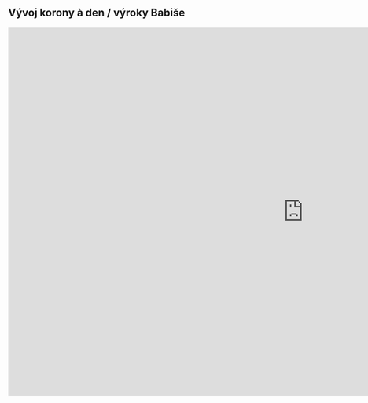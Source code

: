 ## Vývoj korony à den / výroky Babiše

<iframe src="https://cdn.knightlab.com/libs/storyline/latest/embed/index.html?dataURL=https%3A%2F%2Fdocs.google.com%2Fspreadsheets%2Fd%2F1JQB9jFKsk2-6_vO8yydtt_Uxn6nZUHleSvfnBsrnSCo%2Fedit%23gid%3D1048316215&amp;dataYCol=prirustkovypocetnakazenych&amp;dataXCol=datum&amp;dataDateFormat=%25Y-%25m-%25d&amp;chartDateFormat=%25d%2F%25m%2F%25y&amp;chartYLabel=p%C5%99%C3%ADrustek&amp;sliderCardTitleCol=title&amp;sliderCardTextCol=text" style="width:1200px;height:750px;" frameborder="0" marginwidth="0" marginheight="0" vspace="0" hspace="0" position="center"></iframe>
